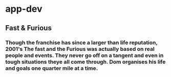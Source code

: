 # app-dev
## Fast & Furious
### Though the franchise has since a larger than life reputation, 2001's The fast and the Furious was actually based on real people and events. They never go off on a tangent and even in tough situations theye all come through. Dom organises his life and goals one quarter mile at a time.

